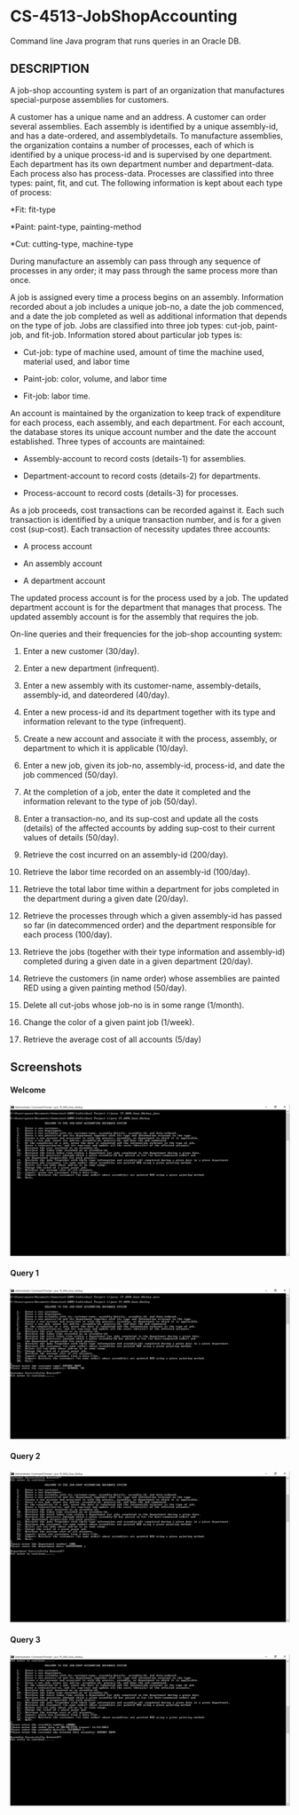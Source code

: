 # CS-4513-JobShopAccounting
Command line Java program that runs queries in an Oracle DB.


## DESCRIPTION

A job-shop accounting system is part of an organization that manufactures special-purpose assemblies for customers.   
 
A customer has a unique name and an address.  A customer can order several assemblies.  Each assembly is identified by a unique assembly-id, and has a date-ordered, and assemblydetails.   To manufacture assemblies, the organization contains a number of processes, each of which is identified by a unique process-id and is supervised by one department.  Each department has its own department number and department-data.  Each process also has process-data.  Processes are classified into three types: paint, fit, and cut.  The following information is kept about each type of process:

*Fit: fit-type

*Paint: paint-type, painting-method

*Cut: cutting-type, machine-type

During manufacture an assembly can pass through any sequence of processes in any order; it may pass through the same process more than once. 
 
A job is assigned every time a process begins on an assembly.  Information recorded about a job includes a unique job-no, a date the job commenced, and a date the job completed as well as additional information that depends on the type of job.   Jobs are classified into three job types: cut-job, paint-job, and fit-job.  Information stored about particular job types is:

* Cut-job: type of machine used, amount of time the machine used, material used, and labor time

* Paint-job: color, volume, and labor time

* Fit-job: labor time. 
 
An account is maintained by the organization to keep track of expenditure for each process, each assembly, and each department.  For each account, the database stores its unique account number and the date the account established. Three types of accounts are maintained:

* Assembly-account to record costs (details-1) for assemblies.

* Department-account to record costs (details-2) for departments.

* Process-account to record costs (details-3) for processes. 
 
As a job proceeds, cost transactions can be recorded against it.  Each such transaction is identified by a unique transaction number, and is for a given cost (sup-cost).  Each transaction of necessity updates three accounts:

* A process account

* An assembly account

* A department account

The updated process account is for the process used by a job.  The updated department account is for the department that manages that process.  The updated assembly account is for the assembly that requires the job.
 
On-line queries and their frequencies for the job-shop accounting system: 
 
1. Enter a new customer (30/day).

2. Enter a new department (infrequent).

3. Enter a new assembly with its customer-name, assembly-details, assembly-id, and dateordered (40/day).

4. Enter a new process-id and its department together with its type and information relevant to the type (infrequent).

5. Create a new account and associate it with the process, assembly, or department to which it is applicable (10/day).

6. Enter a new job, given its job-no, assembly-id, process-id, and date the job commenced (50/day).

7. At the completion of a job, enter the date it completed and the information relevant to the type of job (50/day).

8. Enter a transaction-no, and its sup-cost and update all the costs (details) of the affected accounts by adding sup-cost to their current values of details (50/day).

9. Retrieve the cost incurred on an assembly-id (200/day).

10. Retrieve the labor time recorded on an assembly-id (100/day).

11. Retrieve the total labor time within a department for jobs completed in the department during a given date (20/day).

12. Retrieve the processes through which a given assembly-id has passed so far (in datecommenced order) and the department responsible for each process (100/day).

13. Retrieve the jobs (together with their type information and assembly-id) completed during a given date in a given department (20/day).

14. Retrieve the customers (in name order) whose assemblies are painted RED using a given painting method (50/day).

15. Delete all cut-jobs whose job-no is in some range (1/month).

16. Change the color of a given paint job (1/week). 

17. Retrieve the average cost of all accounts (5/day)

## Screenshots

#### Welcome
![Welcome screen](screen1.png)

#### Query 1
![Query 1](screen2.png)

#### Query 2
![Query 2](screen3.png)

#### Query 3
![Query 3](screen4.png)
